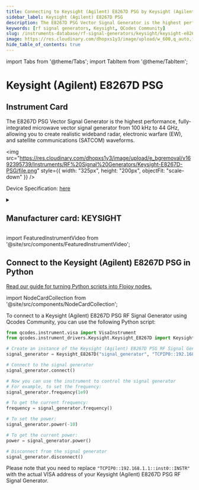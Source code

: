 ```yaml
---
title: Connecting to Keysight (Agilent) E8267D PSG by Keysight (Agilent) in Python
sidebar_label: Keysight (Agilent) E8267D PSG
description: The E8267D PSG Vector Signal Generator is the highest performance, fully-integrated microwave vector signal generator from 100 kHz to 44 GHz, allowing you to create realistic wideband radar, electronic warfare (EW), and satellite communications (SATCOM) waveforms.
keywords: [rf signal generators, Keysight, QCodes Community]
slug: /instruments-database/rf-signal-generators/keysight/keysight-e8267d-psg
image: https://res.cloudinary.com/dhopxs1y3/image/upload/w_600,q_auto,f_auto/e_bgremoval/v1692395739/Instruments/RF%20Signal%20Generators/Keysight-E8267D-PSG/file.jpg
hide_table_of_contents: true
---
```


import Tabs from '@theme/Tabs';
import TabItem from '@theme/TabItem';

# Keysight (Agilent) E8267D PSG

## Instrument Card

<div className="flex">

<div>

The E8267D PSG Vector Signal Generator is the highest performance, fully-integrated microwave vector signal generator from 100 kHz to 44 GHz, allowing you to create realistic wideband radar, electronic warfare (EW), and satellite communications (SATCOM) waveforms.

</div>

<img src="https://res.cloudinary.com/dhopxs1y3/image/upload/e_bgremoval/v1692395739/Instruments/RF%20Signal%20Generators/Keysight-E8267D-PSG/file.png" style={{ width: "325px", height: "200px", objectFit: "scale-down" }} />

</div>

<div className="flex text-center">

<p>Device Specification: <a target="\_blank" href="https://keysight.com/us/en/assets/7018-01210/data-sheets/5989-0697.pdf">here</a></p>

</div>

<details style={{ marginTop: "15px"}}>
<summary><h2>Manufacturer card: KEYSIGHT</h2></summary>

<img src="https://res.cloudinary.com/dhopxs1y3/image/upload/v1692125973/Instruments/Vendor%20Logos/Keysight.png" style={{ width: "100%", height: "170px",objectFit: "scale-down" }} />

Keysight (Agilent) Technologies, or Keysight, is an American company that manufactures electronics test and measurement equipment and software.

<ul>
  <li>Headquarters: USA</li>
  <li>Yearly Revenue (millions, USD): 5420.0</li>
  <li>Vendor Website: <a href="https://www.keysight.com/us/en/home.html">here</a></li>
</ul>
</details>

import FeaturedInstrumentVideo from '@site/src/components/FeaturedInstrumentVideo';

<FeaturedInstrumentVideo category='RF_SIGNAL_GENERATORS' manufacturer='KEYSIGHT'></FeaturedInstrumentVideo>


## Connect to the Keysight (Agilent) E8267D PSG in Python

[Read our guide for turning Python scripts into Flojoy nodes.](https://docs.flojoy.ai/custom-nodes/creating-custom-node/)

import NodeCardCollection from '@site/src/components/NodeCardCollection';

<Tabs>

<TabItem value="Flojoy" label="Flojoy" className="flojoy-instrument-tabs">

<NodeCardCollection category='RF_SIGNAL_GENERATORS' manufacturer='KEYSIGHT'></NodeCardCollection>

</TabItem>
<TabItem value="QCodes Community" label="QCodes Community">

To connect to a Keysight (Agilent) E8267D PSG RF Signal Generator using Qcodes Community, you can use the following Python script:

```python
from qcodes.instrument.visa import VisaInstrument
from qcodes.instrument_drivers.Keysight.Keysight_E8267D import Keysight_E8267D

# Create an instance of the Keysight (Agilent) E8267D PSG RF Signal Generator
signal_generator = Keysight_E8267D("signal_generator", "TCPIP0::192.168.1.1::inst0::INSTR")

# Connect to the signal generator
signal_generator.connect()

# Now you can use the instrument to control the signal generator
# For example, to set the frequency:
signal_generator.frequency(1e9)

# To get the current frequency:
frequency = signal_generator.frequency()

# To set the power:
signal_generator.power(-10)

# To get the current power:
power = signal_generator.power()

# Disconnect from the signal generator
signal_generator.disconnect()
```

Please note that you need to replace `"TCPIP0::192.168.1.1::inst0::INSTR"` with the actual VISA address of your Keysight (Agilent) E8267D PSG RF Signal Generator.

</TabItem>
</Tabs>